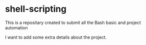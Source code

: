 # shell-scripting
This is a repositary created to submit all the Bash basic and project automation

I want to add some extra details about the project.